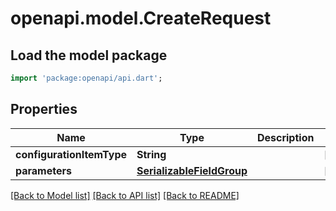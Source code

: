 # openapi.model.CreateRequest

## Load the model package
```dart
import 'package:openapi/api.dart';
```

## Properties
Name | Type | Description | Notes
------------ | ------------- | ------------- | -------------
**configurationItemType** | **String** |  | [optional] 
**parameters** | [**SerializableFieldGroup**](SerializableFieldGroup.md) |  | [optional] 

[[Back to Model list]](../README.md#documentation-for-models) [[Back to API list]](../README.md#documentation-for-api-endpoints) [[Back to README]](../README.md)


